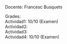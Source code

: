 Docente: Francesc Busquets  

Grades:  
Actividad1: 10/10 (Examen)  
Actividad2:  
Actividad3:  
Actividad4: 10/10 (Examen)
